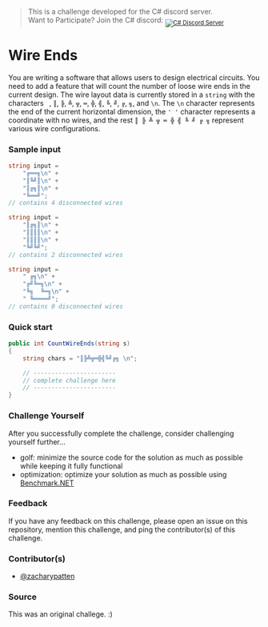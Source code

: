﻿> This is a challenge developed for the C# discord server.<br/>
> Want to Participate? Join the C# discord: <sub><a href="https://discord.gg/csharp"><img src="https://img.shields.io/discord/143867839282020352?logo=discord&logoColor=ffffff&color=7389D8" title="C# Discord Server" /></a></sub>

# Wire Ends

You are writing a software that allows users to design electrical circuits. You need to add a feature
that will count the number of loose wire ends in the current design. The wire layout data is currently
stored in a `string` with the characters ` `, `║`, `╠`, `╩`, `╦`, `═`, `╬`, `╣`, `╚`, `╝`, `╔`, `╗`, and `\n`.
The `\n` character represents the end of the current horizontal dimension, the `' '` character represents a 
coordinate with no wires, and the rest `║ ╠ ╩ ╦ ═ ╬ ╣ ╚ ╝ ╔ ╗` represent various wire configurations.

### Sample input

```cs
string input =
    "╔══╗\n" +
    "║╚╝║\n" +
    "║╔╗║\n" +
    "╚══╝";
// contains 4 disconnected wires
```

```cs
string input =
    "║╔╗║\n" +
    "║║║║\n" +
    "║║║║\n" +
    "╚╝╚╝";
// contains 2 disconnected wires
```

```cs
string input =
    " ╔╗\n" +
    "╔╝╚═╗\n" +
    "╚╗  ╚═╗\n" +
    " ╚════╝";
// contains 0 disconnected wires
```

### Quick start

```cs
public int CountWireEnds(string s)
{
    string chars = "║╠╩╦═╬╣╚╝╔╗ \n";

    // -----------------------
    // complete challenge here
    // -----------------------
}
```

### Challenge Yourself

After you successfully complete the challenge, consider challenging yourself further...
- golf: minimize the source code for the solution as much as possible while keeping it fully functional
- optimization: optimize your solution as much as possible using [Benchmark.NET](https://github.com/dotnet/BenchmarkDotNet)

### Feedback

If you have any feedback on this challenge, please open an issue on this repository, mention this challenge, and ping the contributor(s) of this challenge.

### Contributor(s)

- [@zacharypatten](https://github.com/ZacharyPatten)

### Source

This was an original challege. :)